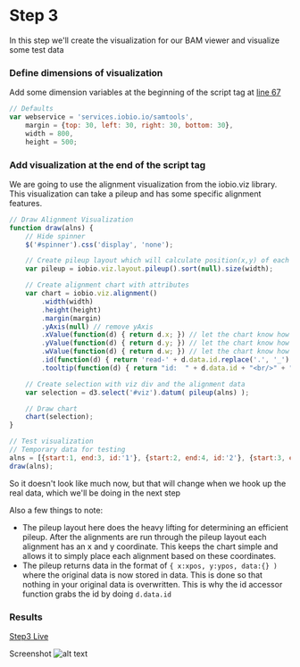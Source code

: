 # Step 3
In this step we'll create the visualization for our BAM viewer and visualize some test data

### Define dimensions of visualization
Add some dimension variables at the beginning of the script tag at [line 67](https://github.com/iobio/example-bamViewer/blob/master/step2/app.step2.html#L67)
```JavaScript
// Defaults
var webservice = 'services.iobio.io/samtools',
    margin = {top: 30, left: 30, right: 30, bottom: 30},
    width = 800,
    height = 500;
```

### Add visualization at the end of the script tag
We are going to use the alignment visualization from the iobio.viz library. This visualization can take a pileup and has some specific alignment features.
```JavaScript
// Draw Alignment Visualization
function draw(alns) {
	// Hide spinner
	$('#spinner').css('display', 'none');

	// Create pileup layout which will calculate position(x,y) of each alignment passed through it
	var pileup = iobio.viz.layout.pileup().sort(null).size(width);

	// Create alignment chart with attributes
	var chart = iobio.viz.alignment()
		.width(width)
		.height(height)
		.margin(margin)
		.yAxis(null) // remove yAxis
		.xValue(function(d) { return d.x; }) // let the chart know how to get the x coordinate of each alignment
		.yValue(function(d) { return d.y; }) // let the chart know how to get the y coordinate of each alignment
		.wValue(function(d) { return d.w; }) // let the chart know how to get the width of each aligmnent
		.id(function(d) { return 'read-' + d.data.id.replace('.', '_'); }) // Set id and remove '.'s b\c they are inivalid ids
		.tooltip(function(d) { return "id:  " + d.data.id + "<br/>" + "pos: " + d.data.start + ' - ' + d.data.end + "<br/>"});

	// Create selection with viz div and the alignment data
	var selection = d3.select('#viz').datum( pileup(alns) );

	// Draw chart
	chart(selection);
}

// Test visualization
// Temporary data for testing
alns = [{start:1, end:3, id:'1'}, {start:2, end:4, id:'2'}, {start:3, end:5, id:'3'},{start:4, end:6, id:'4'}];
draw(alns);
```

So it doesn't look like much now, but that will change when we hook up the real data, which we'll be doing in the next step

Also a few things to note:
* The pileup layout here does the heavy lifting for determining an efficient pileup. After the alignments are run through the pileup layout each alignment has an x and y coordinate. This keeps the chart simple and allows it to simply place each alignment based on these coordinates.
* The pileup returns data in the format of ```{ x:xpos, y:ypos, data:{} )``` where the original data is now stored in data. This is done so that nothing in your original data is overwritten. This is why the id accessor function grabs the id by doing ```d.data.id```

### Results
[Step3 Live](http://iobio.github.io/example-bamViewer/step3/app.step3.html)

Screenshot
![alt text](https://raw.githubusercontent.com/iobio/example-bamViewer/master/assets/img/step3.png)
